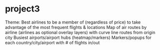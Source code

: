 # project3

Theme: Best airlines to be a member of (regardless of price) to take advantage of the most frequent flights & locations
Map of air routes by airline (airlines as optional overlay layers) with curve line routes from origin city
Busiest airports/airport hubs (heatmap/markers)
Markers/popups for each country/city/airport with # of flights in/out

